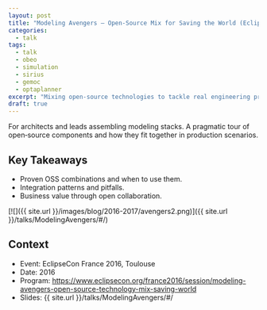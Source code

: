 ```yaml
---
layout: post
title: "Modeling Avengers — Open‑Source Mix for Saving the World (EclipseCon France 2016)"
categories:
  - talk
tags:
  - talk
  - obeo
  - simulation
  - sirius
  - gemoc
  - optaplanner
excerpt: "Mixing open‑source technologies to tackle real engineering problems—what we combined and why it matters."
draft: true
---
```


For architects and leads assembling modeling stacks. A pragmatic tour of open‑source components and how they fit together in production scenarios.

## Key Takeaways
- Proven OSS combinations and when to use them.
- Integration patterns and pitfalls.
- Business value through open collaboration.

[![]({{ site.url }}/images/blog/2016-2017/avengers2.png)]({{ site.url }}/talks/ModelingAvengers/#/)


## Context
- Event: EclipseCon France 2016, Toulouse
- Date: 2016
- Program: https://www.eclipsecon.org/france2016/session/modeling-avengers-open-source-technology-mix-saving-world
- Slides: {{ site.url }}/talks/ModelingAvengers/#/
